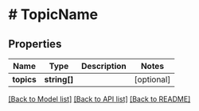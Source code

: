 # # TopicName

## Properties

Name | Type | Description | Notes
------------ | ------------- | ------------- | -------------
**topics** | **string[]** |  | [optional]

[[Back to Model list]](../../README.md#models) [[Back to API list]](../../README.md#endpoints) [[Back to README]](../../README.md)
